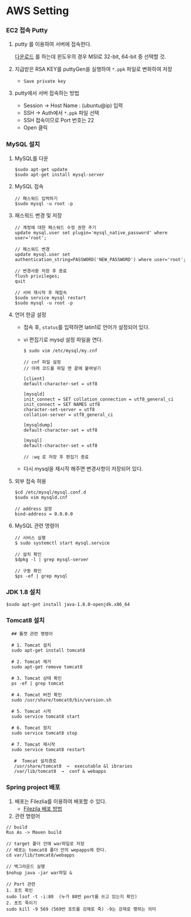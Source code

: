# AWS Setting



### EC2 접속 Putty

1. putty 를 이용하여 서버에 접속한다.

   [다운로드](https://www.chiark.greenend.org.uk/~sgtatham/putty/latest.html) 를 하는데 윈도우의 경우 MSI로 32-bit, 64-bit 중 선택할 것.



2. 지급받은 RSA KEY를 puttyGen을 실행하여 `*.ppk` 파일로 변화하여 저장
   + `Save private key`



3. putty에서 서버 접속하는 방법
   + Session -> Host Name : (ubuntu@ip) 입력
   + SSH -> Auth에서 `*.ppk` 파일 선택
   + SSH 접속이므로 Port 번호는 22
   + Open 클릭



### MySQL 설치

1. MySQL를 다운

   ```
   $sudo apt-get update
   $sudo apt-get install mysql-server
   ```

   

2. MySQL 접속

   ```
   // 패스워드 입력하기
   $sudo mysql -u root -p
   ```

    

3. 패스워드 변경 및 저장

   ```
   // 계정에 대한 패스워드 수정 권한 주기
   update mysql.user set plugin='mysql_native_password' where user='root';
   
   // 패스워드 변경
   update mysql.user set authentication_string=PASSWORD('NEW_PASSWORD') where user='root';
   
   // 변경사항 저장 후 종료
   flush privileges;
   quit
   
   // 서버 재시작 후 재접속
   $sudo service mysql restart
   $sudo mysql -u root -p
   
   ```

4. 언어 한글 설정

   + 접속 후, `status`를 입력하면 latin1로 언어가 설정되어 있다.

   + vi 편집기로 mysql 설정 파일을 연다.

     ```
     $ sudo vim /etc/mysql/my.cnf
     
     // cnf 파일 설정
     // 아래 코드를 파일 맨 끝에 붙여넣기
     
     [client]
     default-character-set = utf8
     
     [mysqld]
     init_connect = SET collation_connection = utf8_general_ci
     init_connect = SET NAMES utf8
     character-set-server = utf8
     collation-server = utf8_general_ci
     
     [mysqldump]
     default-character-set = utf8
     
     [mysql]
     default-character-set = utf8
     
     // :wq 로 저장 후 편집기 종료
     ```

   + 다시 mysql을 재시작 해주면 변경사항이 저장되어 있다.

   

5. 외부 접속 허용

   ```
   $cd /etc/mysql/mysql.conf.d
   $sudo vim mysqld.cnf
   
   // address 설정
   bind-address = 0.0.0.0
   
   ```

   

6. MySQL 관련 명령어

   ```
   // 서비스 실행
   $ sudo systemctl start mysql.service
   
   // 설치 확인
   $dpkg -l | grep mysql-server
   
   // 구동 확인
   $ps -ef | grep mysql
   ```

   

### JDK 1.8 설치

```
$sudo apt-get install java-1.8.0-openjdk.x86_64
```



### Tomcat8 설치

```
  ## 톰캣 관련 명령어
 
  # 1. Tomcat 설치
  sudo apt-get install tomcat8
 
  # 2. Tomcat 제거
  sudo apt-get remove tomcat8
 
  # 3. Tomcat 상태 확인
  ps -ef | grep tomcat
 
  # 4. Tomcat 버전 확인
  sudo /usr/share/tomcat8/bin/version.sh
 
  # 5. Tomcat 시작
  sudo service tomcat8 start
 
  # 6. Tomcat 정지
  sudo service tomcat8 stop
 
  # 7. Tomcat 재시작
  sudo service tomcat8 restart
 
   #  Tomcat 설치경로
   /usr/share/tomcat8  →  executable &l ibraries
   /var/lib/tomcat8  →  conf & webapps

```



### Spring project 배포

1. 배포는 Filezlia를 이용하여 배포할 수 있다.
   + [Filezila 배포 방법](https://hyeonstorage.tistory.com/272?category=549781)
2. 관련 명령어

```
// build
Rus As -> Maven build

// target 폴더 안에 war파일로 저장
// 배포는 tomcat8 폴더 안의 wepapps에 한다.
cd var/lib/tomcat8/webapps

// 백그라운드 실행
$nohup java -jar war파일 &

// Port 관련
1. 포트 확인
sudo lsof -t -i:80  (누가 80번 port를 쓰고 있는지 확인)   
2. 포트 죽이기
sudo kill -9 569 (569번 포트를 강제로 죽) -9는 강제로 행하는 의미
```

